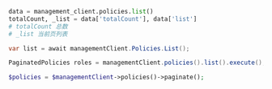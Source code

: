 ```python
data = management_client.policies.list()
totalCount, _list = data['totalCount'], data['list']
# totalCount 总数
# _list 当前页列表
```

```csharp
var list = await managementClient.Policies.List();
```

```java
PaginatedPolicies roles = managementClient.policies().list().execute();
```

```php
$policies = $managementClient->policies()->paginate();
```
